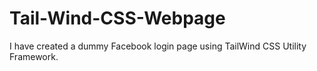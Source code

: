 # Tail-Wind-CSS-Webpage
I have created a dummy Facebook login page using TailWind CSS Utility Framework. 
